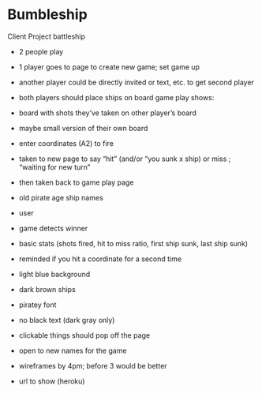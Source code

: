 # Bumbleship
Client Project
battleship

- 2 people play
- 1 player goes to page to create new game; set game up
- another player could be directly invited or text, etc. to get second player
- both players should place ships on board
game play shows:
- board with shots they’ve taken on other player’s board
- maybe small version of their own board
- enter coordinates (A2) to fire
- taken to new page to say “hit” (and/or “you sunk x ship) or miss ; “waiting for new turn”
- then taken back to game play page
- old pirate age ship names
- user 

- game detects winner
- basic stats (shots fired, hit to miss ratio, first ship sunk, last ship sunk)
- reminded if you hit a coordinate for a second time

- light blue background
- dark brown ships
- piratey font
- no black text (dark gray only)
- clickable things should pop off the page

- open to new names for the game

- wireframes by 4pm; before 3 would be better
- url to show (heroku)
